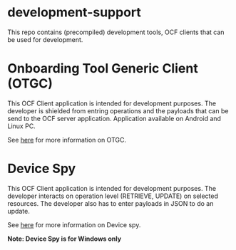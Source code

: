 # development-support

This repo contains (precompiled) development tools, OCF clients that can be used for development.

# Onboarding Tool Generic Client (OTGC)

This OCF Client application is intended for development purposes.
The developer is shielded from entring operations and the payloads that can be send to the OCF server application.
Application available on Android and Linux PC.

See [here](/development-support/otgc) for more information on OTGC.

# Device Spy
This OCF Client application is intended for development purposes.
The developer interacts on operation level (RETRIEVE, UPDATE) on selected resources.
The developer also has to enter payloads in JSON to do an update.

See [here](/development-support/DeviceSpy) for more information on Device spy.

**Note: Device Spy is for Windows only**
